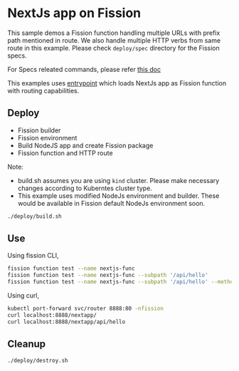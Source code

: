 
# NextJs app on Fission

This sample demos a Fission function handling multiple URLs with prefix path mentioned in route.
We also handle multiple HTTP verbs from same route in this example.
Please check `deploy/spec` directory for the Fission specs.

For Specs releated commands, please refer [this doc](deploy/specs/README.md)

This examples uses [entrypoint](app.js) which loads NextJs app as Fission function with routing capabilities.

## Deploy

- Fission builder
- Fission environment
- Build NodeJS app and create Fission package
- Fission function and HTTP route

Note:

- build.sh assumes you are using `kind` cluster. Please make necessary changes according to Kuberntes cluster type.
- This example uses modified NodeJs environment and builder. These would be available in Fission default NodeJs environment soon.

```bash
./deploy/build.sh
```

## Use

Using fission CLI,

```bash
fission function test --name nextjs-func
fission function test --name nextjs-func --subpath '/api/hello'
fission function test --name nextjs-func --subpath '/api/hello' --method POST
```

Using curl,

```bash
kubectl port-forward svc/router 8888:80 -nfission
curl localhost:8888/nextapp/
curl localhost:8888/nextapp/api/hello
```

## Cleanup

```bash
./deploy/destroy.sh
```
